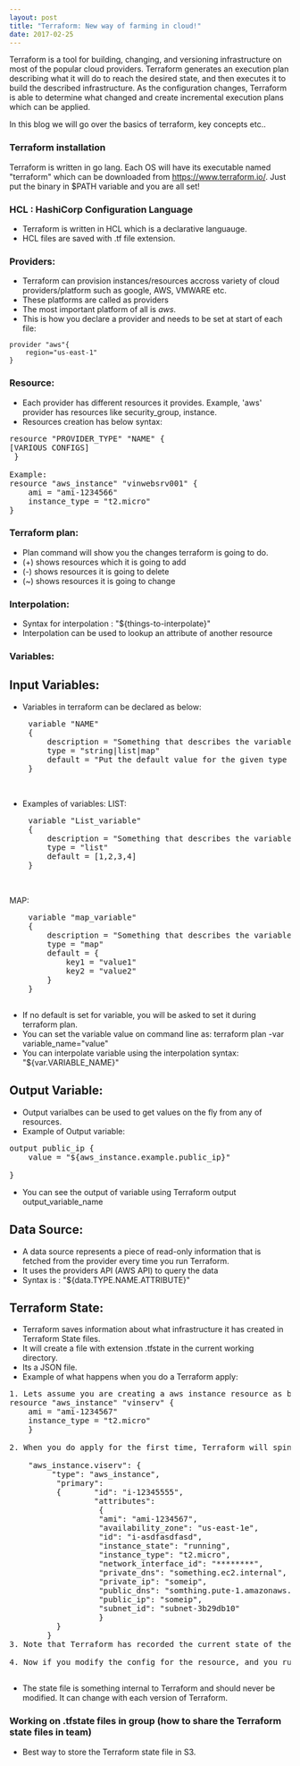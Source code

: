 ```yaml
---
layout: post
title: "Terraform: New way of farming in cloud!"
date: 2017-02-25
---
```


Terraform is a tool for building, changing, and versioning infrastructure on most of the popular cloud providers. Terraform generates an execution plan describing what it will do to reach the desired state, and then executes it to build the described infrastructure. As the configuration changes, Terraform is able to determine what changed and create incremental execution plans which can be applied.

In this blog we will go over the basics of terraform, key concepts etc..

### Terraform installation

Terraform is written in go lang. Each OS will have its executable named "terraform" which can be downloaded from https://www.terraform.io/. Just put the binary in $PATH variable and you are all set!


### HCL : HashiCorp Configuration Language
- Terraform is written in HCL which is a declarative languauge.
- HCL files are saved with .tf file extension.

### Providers:
- Terraform can provision instances/resources accross variety of cloud providers/platform such as google, AWS, VMWARE etc.
- These platforms are called as providers
- The most important platform of all is *aws*.
- This is how you declare a provider and needs to be set at start of each file:
```
provider "aws"{
	region="us-east-1"
}
```

### Resource:
- Each provider has different resources it provides. Example, 'aws' provider has resources like security_group, instance.
- Resources creation has below syntax:

<pre>
resource "PROVIDER_TYPE" "NAME" {
[VARIOUS CONFIGS]
 }

Example:
resource "aws_instance" "vinwebsrv001" {
	ami = "ami-1234566"
	instance_type = "t2.micro"
}
</pre> 

### Terraform plan:
- Plan command will show you the changes terraform is going to do.
- (+) shows resources which it is going to add
- (-) shows resources it is going to delete
- (~) shows resources it is going to change


### Interpolation:
- Syntax for interpolation : "${things-to-interpolate}"
- Interpolation can be used to lookup an attribute of another resource

### Variables:
## Input Variables:
- Variables in terraform can be declared as below:
<pre>
	variable "NAME"
 	{
 		description = "Something that describes the variable"
 		type = "string|list|map"
 		default = "Put the default value for the given type of varialbe" 
	}

 </pre>
- Examples of variables:
LIST:
<pre>
	variable "List_variable"
 	{
 		description = "Something that describes the variable"
 		type = "list"
 		default = [1,2,3,4]
	}

 </pre>

MAP:
<pre>
	variable "map_variable"
 	{
 		description = "Something that describes the variable"
 		type = "map"
 		default = {
 			key1 = "value1"
 			key2 = "value2"
 		}
	}
 </pre>

- If no default is set for variable, you will be asked to set it during terraform plan.
- You can set the variable value on command line as: terraform plan -var variable_name="value"
- You can interpolate variable using the interpolation syntax: "${var.VARIABLE_NAME}"

## Output Variable:
- Output varialbes can be used to get values on the fly from any of resources.
- Example of Output variable:
<pre>
output public_ip {
	value = "${aws_instance.example.public_ip}"

}
</pre>
- You can see the output of variable using Terraform output output_variable_name

## Data Source:
- A data source represents a piece of read-only information that is fetched from the provider every time you run Terraform.
- It uses the providers API (AWS API) to query the data
- Syntax is : "${data.TYPE.NAME.ATTRIBUTE}"

## Terraform State:

- Terraform saves information about what infrastructure it has created in Terraform State files.
- It will create a file with extension .tfstate in the current working directory.
- Its a JSON file.
- Example of what happens when you do a Terraform apply:
<pre>
1. Lets assume you are creating a aws instance resource as below:
resource "aws_instance" "vinserv" {
	ami = "ami-1234567"
	instance_type = "t2.micro"
	}

2. When you do apply for the first time, Terraform will spin the instance and then update the terraform.tfstate file which is in json format as below:

	"aws_instance.viserv": {
	     "type": "aws_instance",
	      "primary": 
	      {       "id": "i-12345555",
	              "attributes": 
	               {
	               "ami": "ami-1234567",
	               "availability_zone": "us-east-1e",
	               "id": "i-asdfasdfasd",
	               "instance_state": "running",
	               "instance_type": "t2.micro",
	               "network_interface_id": "********",
	               "private_dns": "something.ec2.internal",
	               "private_ip": "someip",
	               "public_dns": "somthing.pute-1.amazonaws.com",
	               "public_ip": "someip",
	               "subnet_id": "subnet-3b29db10"
	               }
	      }
	    }
3. Note that Terraform has recorded the current state of the aws instance resource name vinserv

4. Now if you modify the config for the resource, and you run Terraform plan, it will compare the new config with .tfstate and show you what is changing/being modifies/added.

</pre>

- The state file is something internal to Terraform and should never be modified. It can change with each version of Terraform.

### Working on .tfstate files in group (how to share the Terraform state files in team)

- Best way to store the Terraform state file in S3.